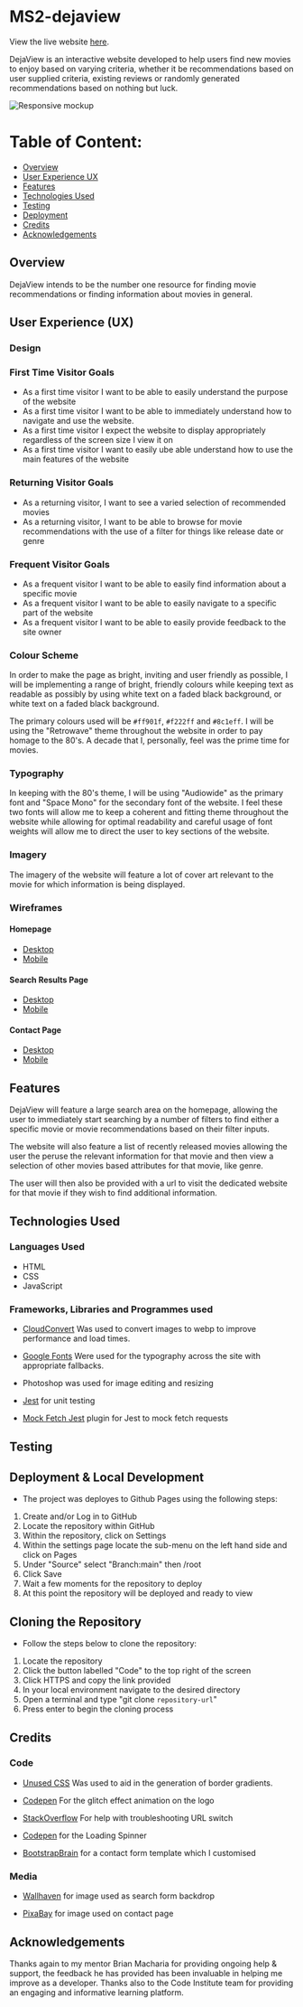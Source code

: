 # MS2-dejaview

View the live website [here](https://jaimiehemmings.github.io/MS2-dejaview/).

DejaView is an interactive website developed to help users find new movies to enjoy based on varying criteria, whether it be recommendations based on user supplied criteria, existing reviews or randomly generated recommendations based on nothing but luck.

![Responsive mockup](assets/documentation/design-mockups/preview.jpg)

# Table of Content:

- [Overview](#Overview)
- [User Experience UX](#UX)
- [Features](#features)
- [Technologies Used](#TechnologiesUsed)
- [Testing](#Testing)
- [Deployment](#Deployment)
- [Credits](#Credits)
- [Acknowledgements](#Acknowledgements)

## Overview

DejaView intends to be the number one resource for finding movie recommendations or finding information about movies in general.

## <a name="UX"></a>User Experience (UX)

### Design

### First Time Visitor Goals

- As a first time visitor I want to be able to easily understand the purpose of the website
- As a first time visitor I want to be able to immediately understand how to navigate and use the website.
- As a first time visitor I expect the website to display appropriately regardless of the screen size I view it on
- As a first time visitor I want to easily ube able understand how to use the main features of the website

### Returning Visitor Goals

- As a returning visitor, I want to see a varied selection of recommended movies
- As a returning visitor, I want to be able to browse for movie recommendations with the use of a filter for things like release date or genre

### Frequent Visitor Goals

- As a frequent visitor I want to be able to easily find information about a specific movie
- As a frequent visitor I want to be able to easily navigate to a specific part of the website
- As a frequent visitor I want to be able to easily provide feedback to the site owner

### Colour Scheme

In order to make the page as bright, inviting and user friendly as possible, I will be implementing a range of bright, friendly colours while keeping text as readable as possibly by using white text on a faded black background, or white text on a faded black background.

The primary colours used will be `#ff901f`, `#f222ff` and `#8c1eff`. I will be using the "Retrowave" theme throughout the website in order to pay homage to the 80's. A decade that I, personally, feel was the prime time for movies.

### Typography

In keeping with the 80's theme, I will be using "Audiowide" as the primary font and "Space Mono" for the secondary font of the website. I feel these two fonts will allow me to keep a coherent and fitting theme throughout the website while allowing for optimal readability and careful usage of font weights will allow me to direct the user to key sections of the website.

### Imagery

The imagery of the website will feature a lot of cover art relevant to the movie for which information is being displayed.

### Wireframes

#### Homepage

- [Desktop](assets/documentation/design-mockups/homepage-desktop.png)
- [Mobile](assets/documentation/design-mockups/homepage-mobile.png)

#### Search Results Page

- [Desktop]()
- [Mobile]()

#### Contact Page

- [Desktop]()
- [Mobile]()


## Features

DejaView will feature a large search area on the homepage, allowing the user to immediately start searching by a number of filters to find either a specific movie or movie recommendations based on their filter inputs.

The website will also feature a list of recently released movies allowing the user the peruse the relevant information for that movie and then view a selection of other movies based attributes for that movie, like genre.

The user will then also be provided with a url to visit the dedicated website for that movie if they wish to find additional information.

## Technologies Used

### Languages Used

- HTML
- CSS
- JavaScript

### Frameworks, Libraries and Programmes used

- [CloudConvert](https://cloudconvert.com/) Was used to convert images to webp to improve performance and load times.

- [Google Fonts](https://fonts.google.com/) Were used for the typography across the site with appropriate fallbacks.

- Photoshop was used for image editing and resizing

- [Jest](https://jestjs.io/) for unit testing

- [Mock Fetch Jest](https://www.leighhalliday.com/mock-fetch-jest) plugin for Jest to mock fetch requests


## Testing

## Deployment &amp; Local Development

- The project was deployes to Github Pages using the following steps:

1. Create and/or Log in to GitHub
2. Locate the repository within GitHub
3. Within the repository, click on Settings
4. Within the settings page locate the sub-menu on the left hand side and click on Pages
5. Under "Source" select "Branch:main" then /root
6. Click Save
7. Wait a few moments for the repository to deploy
8. At this point the repository will be deployed and ready to view

## Cloning the Repository

- Follow the steps below to clone the repository:

1. Locate the repository
2. Click the button labelled "Code" to the top right of the screen
3. Click HTTPS and copy the link provided
4. In your local environment navigate to the desired directory
5. Open a terminal and type "git clone `repository-url`"
6. Press enter to begin the cloning process

## Credits

### Code

- [Unused CSS](https://unused-css.com/tools/border-gradient-generator) Was used to aid in the generation of border gradients.

- [Codepen](https://codepen.io/aldrie/pen/PojGYLo) For the glitch effect animation on the logo

- [StackOverflow](https://stackoverflow.com/questions/4758103/last-segment-of-url-with-javascript) For help with troubleshooting URL switch

- [Codepen](https://codepen.io/tbrownvisuals/pen/edGYvx) for the Loading Spinner

- [BootstrapBrain](https://bootstrapbrain.com/component/bootstrap-5-simple-contact-form-example/#code) for a contact form template which I customised

### Media

- [Wallhaven](https://wallhaven.cc/w/j53r1p) for image used as search form backdrop

- [PixaBay](https://pixabay.com/illustrations/city-sunset-night-landscape-urban-5848267/) for image used on contact page

## Acknowledgements

Thanks again to my mentor Brian Macharia for providing ongoing help &amp; support, the feedback he has provided has been invaluable in helping me improve as a developer. Thanks also to the Code Institute team for providing an engaging and informative learning platform.